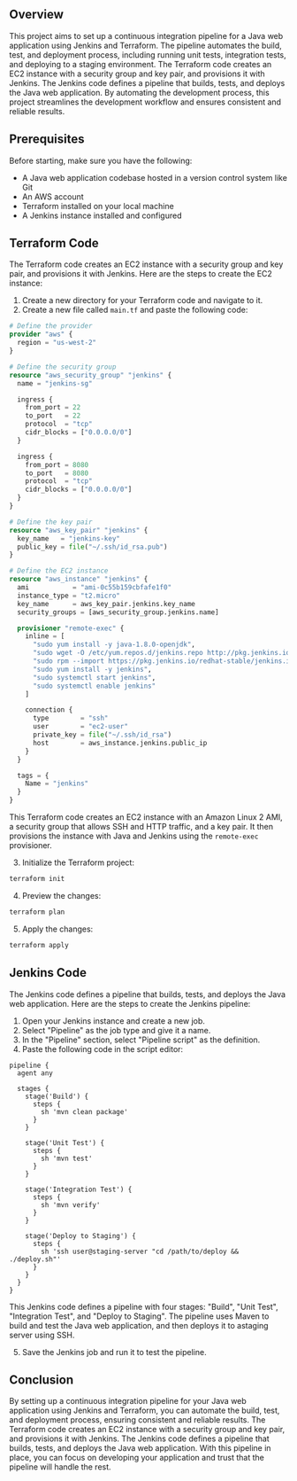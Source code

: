 ## Overview

This project aims to set up a continuous integration pipeline for a Java web application using Jenkins and Terraform. The pipeline automates the build, test, and deployment process, including running unit tests, integration tests, and deploying to a staging environment. The Terraform code creates an EC2 instance with a security group and key pair, and provisions it with Jenkins. The Jenkins code defines a pipeline that builds, tests, and deploys the Java web application. By automating the development process, this project streamlines the development workflow and ensures consistent and reliable results.

## Prerequisites

Before starting, make sure you have the following:

- A Java web application codebase hosted in a version control system like Git
- An AWS account
- Terraform installed on your local machine
- A Jenkins instance installed and configured

## Terraform Code

The Terraform code creates an EC2 instance with a security group and key pair, and provisions it with Jenkins. Here are the steps to create the EC2 instance:

1. Create a new directory for your Terraform code and navigate to it.
2. Create a new file called `main.tf` and paste the following code:

```terraform
# Define the provider
provider "aws" {
  region = "us-west-2"
}

# Define the security group
resource "aws_security_group" "jenkins" {
  name = "jenkins-sg"

  ingress {
    from_port = 22
    to_port   = 22
    protocol  = "tcp"
    cidr_blocks = ["0.0.0.0/0"]
  }

  ingress {
    from_port = 8080
    to_port   = 8080
    protocol  = "tcp"
    cidr_blocks = ["0.0.0.0/0"]
  }
}

# Define the key pair
resource "aws_key_pair" "jenkins" {
  key_name   = "jenkins-key"
  public_key = file("~/.ssh/id_rsa.pub")
}

# Define the EC2 instance
resource "aws_instance" "jenkins" {
  ami           = "ami-0c55b159cbfafe1f0"
  instance_type = "t2.micro"
  key_name      = aws_key_pair.jenkins.key_name
  security_groups = [aws_security_group.jenkins.name]

  provisioner "remote-exec" {
    inline = [
      "sudo yum install -y java-1.8.0-openjdk",
      "sudo wget -O /etc/yum.repos.d/jenkins.repo http://pkg.jenkins.io/redhat-stable/jenkins.repo",
      "sudo rpm --import https://pkg.jenkins.io/redhat-stable/jenkins.io.key",
      "sudo yum install -y jenkins",
      "sudo systemctl start jenkins",
      "sudo systemctl enable jenkins"
    ]

    connection {
      type        = "ssh"
      user        = "ec2-user"
      private_key = file("~/.ssh/id_rsa")
      host        = aws_instance.jenkins.public_ip
    }
  }

  tags = {
    Name = "jenkins"
  }
}
```

This Terraform code creates an EC2 instance with an Amazon Linux 2 AMI, a security group that allows SSH and HTTP traffic, and a key pair. It then provisions the instance with Java and Jenkins using the `remote-exec` provisioner.

3. Initialize the Terraform project:
```bash
terraform init
```

4. Preview the changes:
```bash
terraform plan
```

5. Apply the changes:
```bash
terraform apply
```

## Jenkins Code

The Jenkins code defines a pipeline that builds, tests, and deploys the Java web application. Here are the steps to create the Jenkins pipeline:

1. Open your Jenkins instance and create a new job.
2. Select "Pipeline" as the job type and give it a name.
3. In the "Pipeline" section, select "Pipeline script" as the definition.
4. Paste the following code in the script editor:

```jenkinsfile
pipeline {
  agent any

  stages {
    stage('Build') {
      steps {
        sh 'mvn clean package'
      }
    }

    stage('Unit Test') {
      steps {
        sh 'mvn test'
      }
    }

    stage('Integration Test') {
      steps {
        sh 'mvn verify'
      }
    }

    stage('Deploy to Staging') {
      steps {
        sh 'ssh user@staging-server "cd /path/to/deploy && ./deploy.sh"'
      }
    }
  }
}
```

This Jenkins code defines a pipeline with four stages: "Build", "Unit Test", "Integration Test", and "Deploy to Staging". The pipeline uses Maven to build and test the Java web application, and then deploys it to astaging server using SSH.

5. Save the Jenkins job and run it to test the pipeline.

## Conclusion

By setting up a continuous integration pipeline for your Java web application using Jenkins and Terraform, you can automate the build, test, and deployment process, ensuring consistent and reliable results. The Terraform code creates an EC2 instance with a security group and key pair, and provisions it with Jenkins. The Jenkins code defines a pipeline that builds, tests, and deploys the Java web application. With this pipeline in place, you can focus on developing your application and trust that the pipeline will handle the rest.   